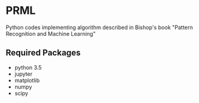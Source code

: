 # PRML
Python codes implementing algorithm described in Bishop's book "Pattern Recognition and Machine Learning"

## Required Packages
- python 3.5
- jupyter
- matplotlib
- numpy
- scipy
